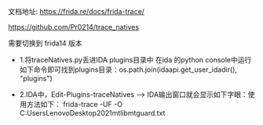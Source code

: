 文档地址: https://frida.re/docs/frida-trace/

https://github.com/Pr0214/trace_natives


需要切换到 frida14 版本
- 1.将traceNatives.py丢进IDA plugins目录中 
在ida 的python console中运行如下命令即可找到plugins目录：os.path.join(idaapi.get_user_idadir(), "plugins")


- 2.IDA中，Edit-Plugins-traceNatives –> IDA输出窗口就会显示如下字眼：使用方法如下： frida-trace -UF -O C:UsersLenovoDesktop2021mtlibmtguard.txt